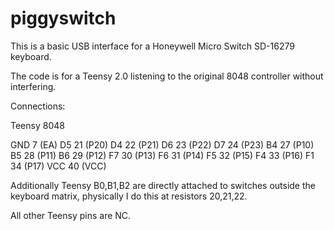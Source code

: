 # piggyswitch

This is a basic USB interface for a Honeywell Micro Switch SD-16279
keyboard.

The code is for a Teensy 2.0 listening to the original 8048 controller
without interfering.


Connections:

Teensy   8048

GND      7 (EA)
D5       21 (P20)
D4       22 (P21)
D6       23 (P22)
D7       24 (P23)
B4       27 (P10)
B5       28 (P11)
B6       29 (P12)
F7       30 (P13)
F6       31 (P14)
F5       32 (P15)
F4       33 (P16)
F1       34 (P17)
VCC      40 (VCC)

Additionally Teensy B0,B1,B2 are directly attached to switches outside
the keyboard matrix, physically I do this at resistors 20,21,22.

All other Teensy pins are NC.

